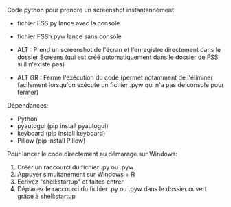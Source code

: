 
Code python pour prendre un screenshot instantannément

* fichier FSS.py lance avec la console
* fichier FSSh.pyw lance sans console

* ALT : Prend un screenshot de l'écran et l'enregistre directement dans le dossier Screens (qui est créé automatiquement dans le dossier de FSS si il n'existe pas)
* ALT GR : Ferme l'exécution du code (permet notamment de l'éliminer facilement lorsqu'on exécute un fichier .pyw qui n'a pas de console pour fermer)

Dépendances:
* Python
* pyautogui (pip install pyautogui)
* keyboard (pip install keyboard)
* Pillow (pip install Pillow)
    
Pour lancer le code directement au démarage sur Windows:
1) Créer un raccourci du fichier .py ou .pyw
2) Appuyer simultanément sur Windows + R
3) Ecrivez "shell:startup" et faites entrer
4) Déplacez le raccourci du fichier .py ou .pyw dans le dossier ouvert grâce à shell:startup
